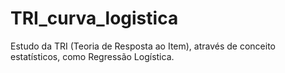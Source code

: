 # TRI_curva_logistica
Estudo da TRI (Teoria de Resposta ao Item), através de conceito estatísticos, como Regressão Logística.
